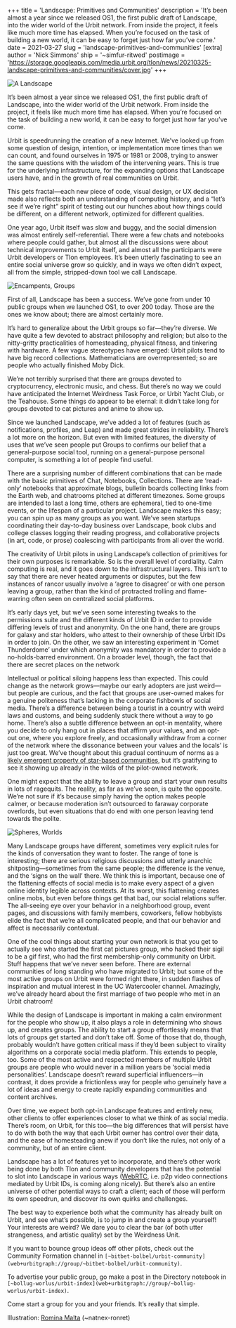 +++
title = 'Landscape: Primitives and Communities'
description = 'It’s been almost a year since we released OS1, the first public draft of Landscape, into the wider world of the Urbit network. From inside the project, it feels like much more time has elapsed. When you’re focused on the task of building a new world, it can be easy to forget just how far you’ve come.'
date = 2021-03-27
slug = 'landscape-primitives-and-communities'
[extra]
author = 'Nick Simmons'
ship = '~simfur-ritwed'
postimage = 'https://storage.googleapis.com/media.urbit.org/tlon/news/20210325-landscape-primitives-and-communities/cover.jpg'
+++

<img class="my-12 w-full" alt="A Landscape" src="https://storage.googleapis.com/media.urbit.org/tlon/news/20210325-landscape-primitives-and-communities/1.jpg">

It’s been almost a year since we released OS1, the first public draft of Landscape, into the wider world of the Urbit network. From inside the project, it feels like much more time has elapsed. When you’re focused on the task of building a new world, it can be easy to forget just how far you’ve come. 

Urbit is speedrunning the creation of a new Internet. We’ve looked up from some question of design, intention, or implementation more times than we can count, and found ourselves in 1975 or 1981 or 2008, trying to answer the same questions with the wisdom of the intervening years. This is true for the underlying infrastructure, for the expanding options that Landscape users have, and in the growth of real communities on Urbit.  

This gets fractal—each new piece of code, visual design, or UX decision made also reflects both an understanding of computing history, and a “let’s see if we’re right” spirit of testing out our hunches about how things could be different, on a different network, optimized for different qualities. 

One year ago, Urbit itself was slow and buggy, and the social dimension was almost entirely self-referential. There were a few chats and notebooks where people could gather, but almost all the discussions were about technical improvements to Urbit itself, and almost all the participants were Urbit developers or Tlon employees. It’s been utterly fascinating to see an entire social universe grow so quickly, and in ways we often didn’t expect, all from the simple, stripped-down tool we call Landscape.

<img class="my-12 w-4/5 m-auto" alt="Encampents, Groups" src="https://storage.googleapis.com/media.urbit.org/tlon/news/20210325-landscape-primitives-and-communities/2.jpg">

First of all, Landscape has been a success. We’ve gone from under 10 public groups when we launched OS1, to over 200 today. Those are the ones we know about; there are almost certainly more. 

It’s hard to generalize about the Urbit groups so far—they’re diverse. We have quite a few devoted to abstract philosophy and religion; but also to the nitty-gritty practicalities of homesteading, physical fitness, and tinkering with hardware. A few vague stereotypes have emerged: Urbit pilots tend to have big record collections. Mathematicians are overrepresented; so are people who actually finished Moby Dick. 

We’re not terribly surprised that there are groups devoted to cryptocurrency, electronic music, and chess. But there’s no way we could have anticipated the Internet Weirdness Task Force, or Urbit Yacht Club, or the Teahouse. Some things do appear to be eternal: it didn’t take long for groups devoted to cat pictures and anime to show up. 

Since we launched Landscape, we’ve added a lot of features (such as notifications, profiles, and Leap) and made great strides in reliability. There’s a lot more on the horizon. But even with limited features, the diversity of uses that we’ve seen people put Groups to confirms our belief that a general-purpose social tool, running on a general-purpose personal computer, is something a lot of people find useful. 

There are a surprising number of different combinations that can be made with the basic primitives of Chat, Notebooks, Collections. There are ‘read-only’ notebooks that approximate blogs, bulletin boards collecting links from the Earth web, and chatrooms pitched at different timezones. Some groups are intended to last a long time, others are ephemeral, tied to one-time events, or the lifespan of a particular project. Landscape makes this easy; you can spin up as many groups as you want. We’ve seen startups coordinating their day-to-day business over Landscape, book clubs and college classes logging their reading progress, and collaborative projects (in art, code, or prose) coalescing with participants from all over the world. 

The creativity of Urbit pilots in using Landscape’s collection of primitives for their own purposes is remarkable. So is the overall level of cordiality. Calm computing is real, and it goes down to the infrastructural layers. This isn’t to say that there are never heated arguments or disputes, but the few instances of rancor usually involve a ‘agree to disagree’ or with one person leaving a group, rather than the kind of protracted trolling and flame-warring often seen on centralized social platforms. 

It’s early days yet, but we’ve seen some interesting tweaks to the permissions suite and the different kinds of Urbit ID in order to provide differing levels of trust and anonymity. On the one hand, there are groups for galaxy and star holders, who attest to their ownership of these Urbit IDs in order to join. On the other, we saw an interesting experiment in ‘Comet Thunderdome’ under which anonymity was mandatory in order to provide a no-holds-barred environment. On a broader level, though, the fact that there are secret places on the network 

Intellectual or political siloing happens less than expected. This could change as the network grows—maybe our early adopters are just weird—but people are curious, and the fact that groups are user-owned makes for a genuine politeness that’s lacking in the corporate fishbowls of social media. There’s a difference between being a tourist in a country with weird laws and customs, and being suddenly stuck there without a way to go home. There’s also a subtle difference between an opt-in mentality, where you decide to only hang out in places that affirm your values, and an opt-out one, where you explore freely, and occasionally withdraw from a corner of the network where the dissonance between your values and the locals’ is just too great. We’ve thought about this gradual continuum of norms as a [likely emergent property of star-based communities](https://urbit.org/blog/the-missing-middle/), but it’s gratifying to see it showing up already in the wilds of the pilot-owned network. 

One might expect that the ability to leave a group and start your own results in lots of ragequits. The reality, as far as we’ve seen, is quite the opposite. We’re not sure if it’s because simply having the option makes people calmer, or because moderation isn’t outsourced to faraway corporate overlords, but even situations that do end with one person leaving tend towards the polite.

<img class="my-12 w-4/5 m-auto" alt="Spheres, Worlds" src="https://storage.googleapis.com/media.urbit.org/tlon/news/20210325-landscape-primitives-and-communities/3.jpg">

Many Landscape groups have different, sometimes very explicit rules for the kinds of conversation they want to foster. The range of tone is interesting; there are serious religious discussions and utterly anarchic shitposting—sometimes from the same people; the difference is the venue, and the ‘signs on the wall’ there. We think this is important, because one of the flattening effects of social media is to make every aspect of a given online identity legible across contexts. At its worst, this flattening creates online mobs, but even before things get that bad, our social relations suffer. The all-seeing eye over your behavior in a neighborhood group, event pages, and discussions with family members, coworkers, fellow hobbyists elide the fact that we’re all complicated people, and that our behavior and affect is necessarily contextual. 

One of the cool things about starting your own network is that you get to actually see who started the first cat pictures group, who hacked their sigil to be a gif first, who had the first membership-only community on Urbit. Stuff happens that we’ve never seen before. There are external communities of long standing who have migrated to Urbit; but some of the most active groups on Urbit were formed right there, in sudden flashes of inspiration and mutual interest in the UC Watercooler channel. Amazingly, we’ve already heard about the first marriage of two people who met in an Urbit chatroom!

While the design of Landscape is important in making a calm environment for the people who show up, it also plays a role in determining who shows up, and creates groups. The ability to start a group effortlessly means that lots of groups get started and don’t take off. Some of those that do, though, probably wouldn’t have gotten critical mass if they’d been subject to virality algorithms on a corporate social media platform. This extends to people, too. Some of the most active and respected members of multiple Urbit groups are people who would never in a million years be ‘social media personalities’. Landscape doesn’t reward superficial influencers—in contrast, it does provide a frictionless way for people who genuinely have a lot of ideas and energy to create rapidly expanding communities and content archives. 

Over time, we expect both opt-in Landscape features and entirely new, other clients to offer experiences closer to what we think of as social media. There’s room, on Urbit, for this too—the big differences that will persist have to do with both the way that each Urbit owner has control over their data, and the ease of homesteading anew if you don’t like the rules, not only of a community, but of an entire client. 

Landscape has a lot of features yet to incorporate, and there’s other work being done by both Tlon and community developers that has the potential to slot into Landscape in various ways ([WebRTC](https://grants.urbit.org/proposals/21131866-webrtc-gall-agent-and-external-app), i.e. p2p video connections mediated by Urbit IDs, is coming along nicely). But there’s also an entire universe of other potential ways to craft a client; each of those will perform its own speedrun, and discover its own quirks and challenges. 

The best way to experience both what the community has already built on Urbit, and see what’s possible, is to jump in and create a group yourself! Your interests are weird? We dare you to clear the bar (of both utter strangeness, and artistic quality) set by the Weirdness Unit.  

If you want to bounce group ideas off other pilots, check out the Community Formation channel in `[~bitbet-bolbel/urbit-community](web+urbitgraph://group/~bitbet-bolbel/urbit-community)`.

To advertise your public group, go make a post in the Directory notebook in `[~bollug-worlus/urbit-index](web+urbitgraph://group/~bollug-worlus/urbit-index)`.

Come start a group for you and your friends. It’s really that simple. 

<figcaption class="font-sans text-base mt-24">Illustration: <a href="https://www.hi-malta.com">Romina Malta</a> (<span class="font-mono">~natnex-ronret<span>)</figcaption>